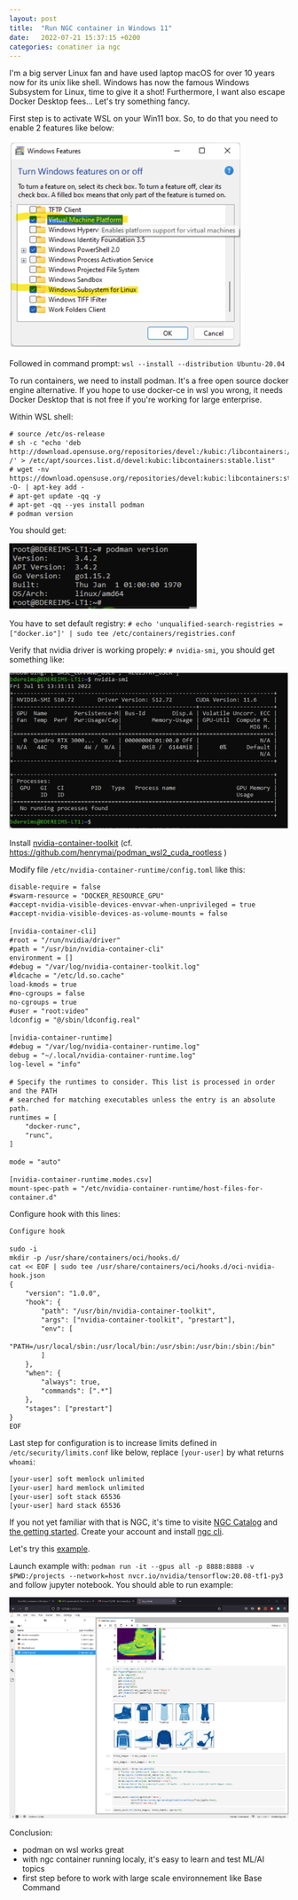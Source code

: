 ```yaml
---
layout: post
title:  "Run NGC container in Windows 11"
date:   2022-07-21 15:37:15 +0200
categories: conatiner ia ngc 
---
```

I'm a big server Linux fan and have used laptop macOS for over 10 years now for its unix like shell. Windows has now the famous Windows Subsystem for Linux, time to give it a shot! Furthermore, I want also escape Docker Desktop fees... Let's try something fancy.

First step is to activate WSL on your Win11 box. So, to do that you need to enable 2 features like below:

![win11-wsl](/gfx/activate-wsl.png)

Followed in command prompt: ``wsl --install --distribution Ubuntu-20.04``

To run containers, we need to install podman. It's a free open source docker engine alternative. If you hope to use docker-ce in wsl you wrong, it needs Docker Desktop that is not free if you're working for large enterprise.

Within WSL shell:

```
# source /etc/os-release
# sh -c "echo 'deb http://download.opensuse.org/repositories/devel:/kubic:/libcontainers:/stable/xUbuntu_${VERSION_ID}/ /' > /etc/apt/sources.list.d/devel:kubic:libcontainers:stable.list"
# wget -nv https://download.opensuse.org/repositories/devel:kubic:libcontainers:stable/xUbuntu_${VERSION_ID}/Release.key -O- | apt-key add -
# apt-get update -qq -y
# apt-get -qq --yes install podman
# podman version
```

You should get:

![podman-version](/gfx/podam-version.png)


You have to set default registry: 
``# echo 'unqualified-search-registries = ["docker.io"]' | sudo tee /etc/containers/registries.conf``

Verify that nvidia driver is working propely: ``# nvidia-smi``, you should get something like:

![nvidia-smi](/gfx/nvidia-smi-win11.png)

Install [nvidia-container-toolkit](https://github.com/henrymai/podman_wsl2_cuda_rootless) (cf. https://github.com/henrymai/podman_wsl2_cuda_rootless )

Modify file ``/etc/nvidia-container-runtime/config.toml`` like this:
```
disable-require = false
#swarm-resource = "DOCKER_RESOURCE_GPU"
#accept-nvidia-visible-devices-envvar-when-unprivileged = true
#accept-nvidia-visible-devices-as-volume-mounts = false

[nvidia-container-cli]
#root = "/run/nvidia/driver"
#path = "/usr/bin/nvidia-container-cli"
environment = []
#debug = "/var/log/nvidia-container-toolkit.log"
#ldcache = "/etc/ld.so.cache"
load-kmods = true
#no-cgroups = false
no-cgroups = true
#user = "root:video"
ldconfig = "@/sbin/ldconfig.real"

[nvidia-container-runtime]
#debug = "/var/log/nvidia-container-runtime.log"
debug = "~/.local/nvidia-container-runtime.log"
log-level = "info"

# Specify the runtimes to consider. This list is processed in order and the PATH
# searched for matching executables unless the entry is an absolute path.
runtimes = [
    "docker-runc",
    "runc",
]

mode = "auto"

[nvidia-container-runtime.modes.csv]
mount-spec-path = "/etc/nvidia-container-runtime/host-files-for-container.d"
```

Configure hook with this lines:
```
Configure hook

sudo -i
mkdir -p /usr/share/containers/oci/hooks.d/
cat << EOF | sudo tee /usr/share/containers/oci/hooks.d/oci-nvidia-hook.json
{
    "version": "1.0.0",
    "hook": {
        "path": "/usr/bin/nvidia-container-toolkit",
        "args": ["nvidia-container-toolkit", "prestart"],
        "env": [
            "PATH=/usr/local/sbin:/usr/local/bin:/usr/sbin:/usr/bin:/sbin:/bin"
        ]
    },
    "when": {
        "always": true,
        "commands": [".*"]
    },
    "stages": ["prestart"]
}
EOF
```

Last step for configuration is to increase limits defined in ``/etc/security/limits.conf`` like below, replace ``[your-user]`` by what returns ``whoami``:  
```
[your-user] soft memlock unlimited
[your-user] hard memlock unlimited
[your-user] soft stack 65536
[your-user] hard stack 65536
```

If you not yet familiar with that is NGC, it's time to visite [NGC Catalog](https://catalog.ngc.nvidia.com/) and [the getting started](https://catalog.ngc.nvidia.com/orgs/nvidia/collections/gettingstarted). Create your account and install [ngc cli](https://ngc.nvidia.com/setup).

Let's try this [example](https://catalog.ngc.nvidia.com/orgs/nvidia/resources/fashion_mnist_tf_example/version/1.0/files/FashionMNIST%20Notebook.ipynb).

Launch example with: ``podman run -it --gpus all -p 8888:8888 -v $PWD:/projects --network=host nvcr.io/nvidia/tensorflow:20.08-tf1-py3`` and follow jupyter notebook. You should able to run example:

![ngc-example](/gfx/ngc-example.png)


Conclusion:
- podman on wsl works great
- with ngc container running localy, it's easy to learn and test ML/AI topics
- first step before to work with large scale environnement like Base Command

